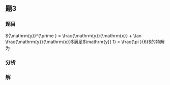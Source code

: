 ## 题3
### 题目
${\mathrm{y}}^{\prime } = \frac{\mathrm{y}}{\mathrm{x}} + \tan \frac{\mathrm{y}}{\mathrm{x}}$满足$\mathrm{y}( 1)  = \frac{\pi }{6}$的特解为
### 分析

### 解